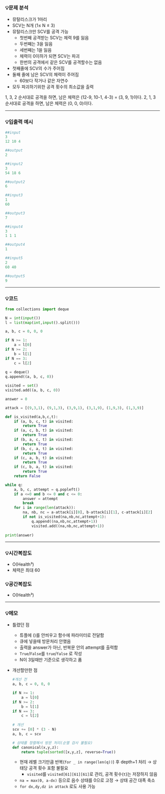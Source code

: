 ### 💡문제 분석

- 뮤탈리스크가 1마리
- SCV는 N개 (1≤ N ≤ 3)
- 뮤탈리스크만 SCV를 공격 가능
    - 첫번째 공격받는 SCV는 체력 9를 잃음
    - 두번째는 3을 잃음
    - 세번째는 1을 잃음
    - 체력이 0이하가 되면 SCV는 파괴
    - 한번의 공격에서 같은 SCV를 공격할수는 없음
- 첫째줄에 SCV의 수가 주어짐
- 둘째 줄에 남은 SCV의 체력이 주어짐
    - 60보다 작거나 같은 자연수
- 모두 파괴하기위한 공격 횟수의 최소값을 출력

1, 3, 2 순서대로 공격을 하면, 남은 체력은 (12-9, 10-1, 4-3) = (3, 9, 1)이다. 2, 1, 3 순서대로 공격을 하면, 남은 체력은 (0, 0, 0)이다.

---

### 💡입출력 예시

```python
##input
3
12 10 4

##output
2

##input2
3
54 18 6

##output2
6

##input3
1
60

##output3
7

##input4
3
1 1 1

##output4
1

##input5
2
60 40

##output5
9
```

---

### 💡코드

```python
from collections import deque

N = int(input())
l = list(map(int,input().split()))

a, b, c = 0, 0, 0

if N >= 1:
    a = l[0]
if N >= 2:
    b = l[1]
if N == 3:
    c = l[2]
    
q = deque()
q.append((a, b, c, 0))

visited = set()
visited.add((a, b, c, 0))

answer = 0

attack = [(9,3,1), (9,1,3), (3,9,1), (3,1,9), (1,9,3), (1,3,9)]

def is_visited(a,b,c,t):
    if (a, b, c, t) in visited:
        return True
    if (a, c, b, t) in visited:
        return True
    if (b, a, c, t) in visited:
        return True
    if (b, c, a, t) in visited:
        return True
    if (c, a, b, t) in visited:
        return True
    if (c, b, a, t) in visited:
        return True
    return False

while q:
    a, b, c, attempt = q.popleft()
    if a <=0 and b <= 0 and c <= 0:
        answer = attempt
        break
    for i in range(len(attack)):
        na, nb, nc = a-attack[i][0], b-attack[i][1], c-attack[i][2]
        if not is_visited(na,nb,nc,attempt+1):
            q.append((na,nb,nc,attempt+1))
            visited.add((na,nb,nc,attempt+1))
    
print(answer)
```

---

### 💡시간복잡도

- O(Health³)
- 체력은 최대 60

### 💡공간복잡도

- O(Health³)

---

### 💡메모

- 틀렸던 점
    - 튜플에 ()를 안씌우고 함수에 파라미터로 전달함
    - 큐에 넣을때 방문처리 안했음
    - 출력을 answer가 아닌, 반복문 안의 attempt를 출력함
    - `True`/`False`를 `true`/`false` 로 작성
    - N이 3일때만 기준으로 생각하고 품
- 개선할만한 점

    ```python
    #개선 전
    a, b, c = 0, 0, 0
    
    if N >= 1:
        a = l[0]
    if N >= 2:
        b = l[1]
    if N == 3:
        c = l[2]
        
    # 개선
    scv += [0] * (3 - N)
    a, b, c = scv
    ```

    ```python
    # 상태를 정렬해서 방문 처리(순열 검사 불필요)
    def canonical(x,y,z):
        return tuple(sorted([x,y,z], reverse=True))
    ```

    - 현재 레벨 크기만큼 반복(`for _ in range(len(q))`) 후 depth+1 처리 → 상태당 공격 횟수 포함 불필요
        - `visited`를 `visited[61][61][61]`로 관리, 공격 횟수(`t`)는 저장하지 않음
    - `na = max(0, a-dx)` 등으로 음수 상태를 0으로 고정 → 상태 공간 대폭 축소
    - `for dx,dy,dz in attack` 로도 사용 가능